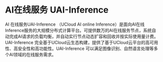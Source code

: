 # AI在线服务 UAI-Inference



AI 在线服务UAI-Inference （UCloud AI online Inference）是面向AI在线Inference服务的大规模分布式计算平台。可提供数万的AI在线服务节点，系统自动完成AI请求的负载均衡，并自动实行节点动态扩容和回收并按实际使用量计费。
UAI-Inference 完全基于UCloud云生态构建，提供了基于UCloud云平台的高可用性、高安全性和高功能性。UAI-Inference 可以满足图像识别、自然语言处理等多个AI领域的在线服务需求。




